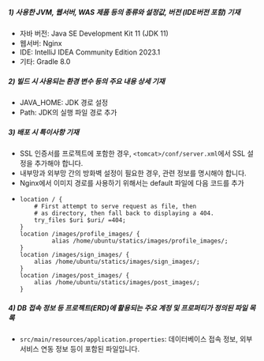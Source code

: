 ##### 1) 사용한 JVM, 웹서버, WAS 제품 등의 종류와 설정값, 버전 (IDE버전 포함) 기재

- 자바 버전: Java SE Development Kit 11 (JDK 11)
- 웹서버: Nginx
- IDE: IntelliJ IDEA Community Edition 2023.1
- 기타: Gradle 8.0

##### 2) 빌드 시 사용되는 환경 변수 등의 주요 내용 상세 기재

- JAVA_HOME: JDK 경로 설정
- Path: JDK의 실행 파일 경로 추가

##### 3) 배포 시 특이사항 기재

- SSL 인증서를 프로젝트에 포함한 경우, `<tomcat>/conf/server.xml`에서 SSL 설정을 추가해야 합니다.
- 내부망과 외부망 간의 방화벽 설정이 필요한 경우, 관련 정보를 명시해야 합니다.
- Nginx에서 이미지 경로를 사용하기 위해서는 default 파일에 다음 코드를 추가
-     location / {
          # First attempt to serve request as file, then
          # as directory, then fall back to displaying a 404.
          try_files $uri $uri/ =404;
      }
      location /images/profile_images/ {
               alias /home/ubuntu/statics/images/profile_images/;
      }    
      location /images/sign_images/ {
          alias /home/ubuntu/statics/images/sign_images/;
      }
      location /images/post_images/ {
          alias /home/ubuntu/statics/images/post_images/;
      }    

##### 4) DB 접속 정보 등 프로젝트(ERD)에 활용되는 주요 계정 및 프로퍼티가 정의된 파일 목록

- `src/main/resources/application.properties`: 데이터베이스 접속 정보, 외부 서비스 연동 정보 등이 포함된 파일입니다.
